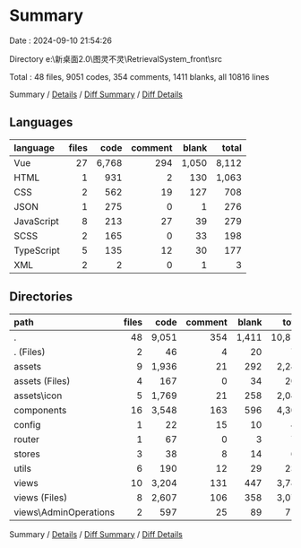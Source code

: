 # Summary

Date : 2024-09-10 21:54:26

Directory e:\\新桌面2.0\\图灵不灵\\RetrievalSystem_front\\src

Total : 48 files,  9051 codes, 354 comments, 1411 blanks, all 10816 lines

Summary / [Details](details.md) / [Diff Summary](diff.md) / [Diff Details](diff-details.md)

## Languages
| language | files | code | comment | blank | total |
| :--- | ---: | ---: | ---: | ---: | ---: |
| Vue | 27 | 6,768 | 294 | 1,050 | 8,112 |
| HTML | 1 | 931 | 2 | 130 | 1,063 |
| CSS | 2 | 562 | 19 | 127 | 708 |
| JSON | 1 | 275 | 0 | 1 | 276 |
| JavaScript | 8 | 213 | 27 | 39 | 279 |
| SCSS | 2 | 165 | 0 | 33 | 198 |
| TypeScript | 5 | 135 | 12 | 30 | 177 |
| XML | 2 | 2 | 0 | 1 | 3 |

## Directories
| path | files | code | comment | blank | total |
| :--- | ---: | ---: | ---: | ---: | ---: |
| . | 48 | 9,051 | 354 | 1,411 | 10,816 |
| . (Files) | 2 | 46 | 4 | 20 | 70 |
| assets | 9 | 1,936 | 21 | 292 | 2,249 |
| assets (Files) | 4 | 167 | 0 | 34 | 201 |
| assets\\icon | 5 | 1,769 | 21 | 258 | 2,048 |
| components | 16 | 3,548 | 163 | 596 | 4,307 |
| config | 1 | 22 | 15 | 10 | 47 |
| router | 1 | 67 | 0 | 3 | 70 |
| stores | 3 | 38 | 8 | 14 | 60 |
| utils | 6 | 190 | 12 | 29 | 231 |
| views | 10 | 3,204 | 131 | 447 | 3,782 |
| views (Files) | 8 | 2,607 | 106 | 358 | 3,071 |
| views\\AdminOperations | 2 | 597 | 25 | 89 | 711 |

Summary / [Details](details.md) / [Diff Summary](diff.md) / [Diff Details](diff-details.md)